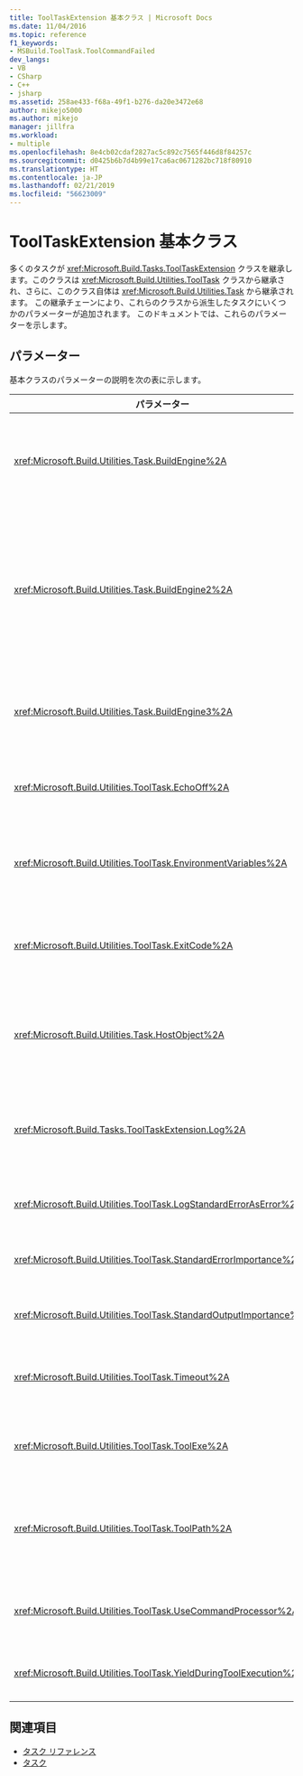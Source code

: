 ```yaml
---
title: ToolTaskExtension 基本クラス | Microsoft Docs
ms.date: 11/04/2016
ms.topic: reference
f1_keywords:
- MSBuild.ToolTask.ToolCommandFailed
dev_langs:
- VB
- CSharp
- C++
- jsharp
ms.assetid: 258ae433-f68a-49f1-b276-da20e3472e68
author: mikejo5000
ms.author: mikejo
manager: jillfra
ms.workload:
- multiple
ms.openlocfilehash: 8e4cb02cdaf2827ac5c892c7565f446d8f84257c
ms.sourcegitcommit: d0425b6b7d4b99e17ca6ac0671282bc718f80910
ms.translationtype: HT
ms.contentlocale: ja-JP
ms.lasthandoff: 02/21/2019
ms.locfileid: "56623009"
---
```

# <a name="tooltaskextension-base-class"></a>ToolTaskExtension 基本クラス
多くのタスクが <xref:Microsoft.Build.Tasks.ToolTaskExtension> クラスを継承します。このクラスは <xref:Microsoft.Build.Utilities.ToolTask> クラスから継承され、さらに、このクラス自体は <xref:Microsoft.Build.Utilities.Task> から継承されます。 この継承チェーンにより、これらのクラスから派生したタスクにいくつかのパラメーターが追加されます。 このドキュメントでは、これらのパラメーターを示します。

## <a name="parameters"></a>パラメーター
 基本クラスのパラメーターの説明を次の表に示します。


| パラメーター | 説明 |
| - | - |
| <xref:Microsoft.Build.Utilities.Task.BuildEngine%2A> | 省略可能な <xref:Microsoft.Build.Framework.IBuildEngine> 型のパラメーターです。<br /><br /> タスクで使用できるビルド エンジン インターフェイスを指定します。 ビルド エンジンは、自動的にこのパラメーターを設定して、タスクによるコールバックを可能にします。 |
| <xref:Microsoft.Build.Utilities.Task.BuildEngine2%2A> | 省略可能な <xref:Microsoft.Build.Framework.IBuildEngine2> 型のパラメーターです。<br /><br /> タスクで使用できるビルド エンジン インターフェイスを指定します。 ビルド エンジンは、自動的にこのパラメーターを設定して、タスクによるコールバックを可能にします。<br /><br /> この便利なプロパティにより、このクラスから継承するタスクの作成者は、`IBuildEngine2` から `IBuildEngine` に値をキャストする必要がなくなります。 |
| <xref:Microsoft.Build.Utilities.Task.BuildEngine3%2A> | 省略可能な <xref:Microsoft.Build.Framework.IBuildEngine3> 型のパラメーターです。<br /><br /> ホストによって提供されるビルド エンジン インターフェイスを指定します。 |
| <xref:Microsoft.Build.Utilities.ToolTask.EchoOff%2A> | 省略可能な `bool` 型のパラメーターです。<br /><br /> `true` に設定すると、このタスクは **/Q** を *cmd.exe* コマンド ラインに渡して、コマンド ラインが stdout にコピーされないようにします。 |
| <xref:Microsoft.Build.Utilities.ToolTask.EnvironmentVariables%2A> | 省略可能な `String` 型の配列パラメーターです。<br /><br /> 等号で区切られた環境変数のペアの配列です。 これらの変数は、標準の環境ブロックに加え (または標準の環境ブロックを選択的にオーバーライドして)、子の実行可能ファイルに渡されます。 |
| <xref:Microsoft.Build.Utilities.ToolTask.ExitCode%2A> | 省略可能な `Int32` 型の読み取り専用出力パラメーターです。<br /><br /> 実行したコマンドの終了コードを示します。 タスクがエラーを記録した一方で、プロセスの終了コードが 0 (成功) だった場合、これは -1 に設定されます。 |
| <xref:Microsoft.Build.Utilities.Task.HostObject%2A> | 省略可能な <xref:Microsoft.Build.Framework.ITaskHost> 型のパラメーターです。<br /><br /> ホスト オブジェクト インスタンスを指定します (null も指定できます)。 ビルド エンジンは、ホスト IDE によってホスト オブジェクトがこの特定のタスクに関連付けられている場合にこのプロパティを設定します。 |
| <xref:Microsoft.Build.Tasks.ToolTaskExtension.Log%2A> | 省略可能な <xref:Microsoft.Build.Utilities.TaskLoggingHelper> 型の読み取り専用パラメーターです。<br /><br /> タスク ログ メソッドを格納している <xref:Microsoft.Build.Tasks.TaskLoggingHelperExtension> クラスのインスタンスを取得します。 |
| <xref:Microsoft.Build.Utilities.ToolTask.LogStandardErrorAsError%2A> | 省略可能な `bool` 型のパラメーターです。<br /><br /> `true` の場合、標準エラー ストリームで受け取ったすべてのメッセージがエラーとして記録されます。 |
| <xref:Microsoft.Build.Utilities.ToolTask.StandardErrorImportance%2A> | 省略可能な `String` 型のパラメーターです。<br /><br /> 標準出力ストリームのテキストを記録するときに使用する重要度です。 |
| <xref:Microsoft.Build.Utilities.ToolTask.StandardOutputImportance%2A> | 省略可能な `String` 型のパラメーターです。<br /><br /> 標準出力ストリームのテキストを記録するときに使用する重要度です。 |
| <xref:Microsoft.Build.Utilities.ToolTask.Timeout%2A> | 仮想の省略可能な `Int32` 型のパラメーターです。<br /><br /> タスク実行を終了するまでの時間をミリ秒単位で指定します。 既定値は `Int.MaxValue` であり、タイムアウト期限がないことを示します。 タイムアウトはミリ秒単位です。 |
| <xref:Microsoft.Build.Utilities.ToolTask.ToolExe%2A> | 仮想の省略可能な `string` 型のパラメーターです。<br /><br /> プロジェクトで実装すると、ToolName をオーバーライドできます。 タスクでオーバーライドすると、ToolName を保持できます。 |
| <xref:Microsoft.Build.Utilities.ToolTask.ToolPath%2A> | 省略可能な `string` 型のパラメーターです。<br /><br /> タスクで基になる実行可能ファイルを読み込む場所を指定します。 このパラメーターを指定しないと、[!INCLUDE[vstecmsbuild](../extensibility/internals/includes/vstecmsbuild_md.md)] を実行しているフレームワークのバージョンに対応する SDK インストール パスが使用されます。 |
| <xref:Microsoft.Build.Utilities.ToolTask.UseCommandProcessor%2A> | 省略可能な `bool` 型のパラメーターです。<br /><br /> `true` に設定した場合、このタスクで直接コマンドを実行する代わりに、コマンド ラインのバッチ ファイルを作成し、そのファイルをコマンド プロセッサで実行します。 |
| <xref:Microsoft.Build.Utilities.ToolTask.YieldDuringToolExecution%2A> | 省略可能な `bool` 型のパラメーターです。<br /><br /> `true` に設定した場合、このタスクは、その実行時にノードを生成します。 |

## <a name="see-also"></a>関連項目
- [タスク リファレンス](../msbuild/msbuild-task-reference.md)
- [タスク](../msbuild/msbuild-tasks.md)
